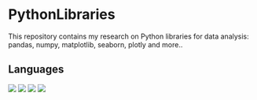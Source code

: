 # PythonLibraries
This repository contains my research on Python libraries for data analysis: pandas, numpy, matplotlib, seaborn, plotly and more..

## Languages

<a href="https://www.python.org" target="_blank"> <img src="https://img.icons8.com/color/48/000000/python.png"/></a>
<a href="https://numpy.org/" target="_blank"> <img src="https://upload.wikimedia.org/wikipedia/commons/thumb/3/31/NumPy_logo_2020.svg/1200px-NumPy_logo_2020.svg.png"/></a>
<a href="https://pandas.pydata.org/" target="_blank"> <img src="https://upload.wikimedia.org/wikipedia/commons/thumb/e/ed/Pandas_logo.svg/1280px-Pandas_logo.svg.png"/></a>
<a href="https://matplotlib.org/" target="_blank"> <img src="https://matplotlib.org/3.1.1/_static/logo2_compressed.svg"/></a>
